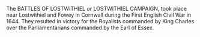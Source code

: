The BATTLES OF LOSTWITHIEL or LOSTWITHIEL CAMPAIGN, took place near Lostwithiel and Fowey in Cornwall during the First English Civil War in 1644. They resulted in victory for the Royalists commanded by King Charles over the Parliamentarians commanded by the Earl of Essex.
